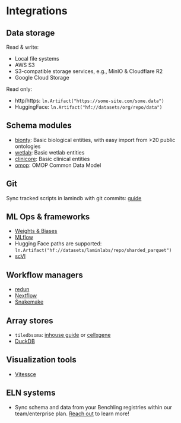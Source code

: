 # Integrations

## Data storage

Read & write:

- Local file systems
- AWS S3
- S3-compatible storage services, e.g., MinIO & Cloudflare R2
- Google Cloud Storage

Read only:

- http/https: `ln.Artifact("https://some-site.com/some.data")`
- HuggingFace: `ln.Artifact("hf://datasets/org/repo/data")`

## Schema modules

- [bionty](/bionty): Basic biological entities, with easy import from >20 public ontologies
- [wetlab](/wetlab): Basic wetlab entities
- [clinicore](/clinicore): Basic clinical entities
- [omop](https://omop.lamin.ai): OMOP Common Data Model

## Git

Sync tracked scripts in lamindb with git commits: [guide](track.ipynb#sync-scripts-with-git)

## ML Ops & frameworks

- [Weights & Biases](wandb)
- [MLflow](mlflow)
- Hugging Face paths are supported: `ln.Artifact("hf://datasets/laminlabs/repo/sharded_parquet")`
- [scVI](https://docs.scvi-tools.org/en/latest/tutorials/notebooks/use_cases/custom_dl/lamin.html)

## Workflow managers

- [redun](redun)
- [Nextflow](nextflow)
- [Snakemake](snakemake)

## Array stores

- `tiledbsoma`: [inhouse guide](scrna-tiledbsoma) or [cellxgene](cellxgene)
- [DuckDB](rxrx)

## Visualization tools

- [Vitessce](vitessce)

## ELN systems

- Sync schema and data from your Benchling registries within our team/enterprise plan. [Reach out](https://lamin.ai/contact) to learn more!
